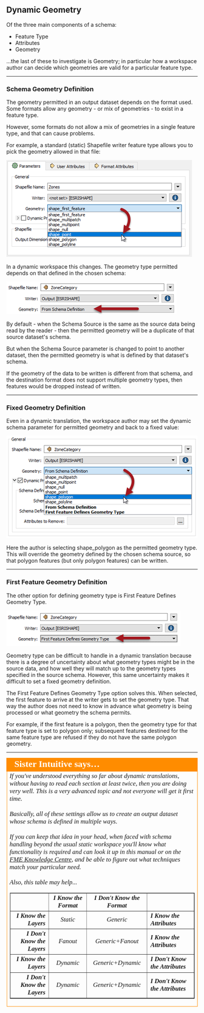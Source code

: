 ## Dynamic Geometry ##

Of the three main components of a schema:

- Feature Type
- Attributes
- Geometry

...the last of these to investigate is Geometry; in particular how a workspace author can decide which geometries are valid for a particular feature type.

---

### Schema Geometry Definition ###

The geometry permitted in an output dataset depends on the format used. Some formats allow any geometry - or mix of geometries - to exist in a feature type.

However, some formats do not allow a mix of geometries in a single feature type, and that can cause problems.

For example, a standard (static) Shapefile writer feature type allows you to pick the geometry allowed in that file:

![](./Images/4.054.NonDynamicGeometrySetting.png)

In a dynamic workspace this changes. The geometry type permitted depends on that defined in the chosen schema:

![](./Images/4.055.DynamicGeometrySetting.png)

By default - when the Schema Source is the same as the source data being read by the reader - then the permitted geometry will be a duplicate of that source dataset's schema.

But when the Schema Source parameter is changed to point to another dataset, then the permitted geometry is what is defined by that dataset's schema. 

If the geometry of the data to be written is different from that schema, and the destination format does not support multiple geometry types, then features would be dropped instead of written.

---

### Fixed Geometry Definition ###

Even in a dynamic translation, the workspace author may set the dynamic schema parameter for permitted geometry and back to a fixed value:

![](./Images/4.056.DynamicGeometrySettings.png) 

Here the author is selecting shape_polygon as the permitted geometry type. This will override the geometry defined by the chosen schema source, so that polygon features (but only polygon features) can be written.

---

### First Feature Geometry Definition ###

The other option for defining geometry type is First Feature Defines Geometry Type.

![](./Images/4.057.FirstFeatureGeometrySetting.png)

Geometry type can be difficult to handle in a dynamic translation because there is a degree of uncertainty about what geometry types might be in the source data, and how well they will match up to the geometry types specified in the source schema. However, this same uncertainty makes it difficult to set a fixed geometry definition.

The First Feature Defines Geometry Type option solves this. When selected, the first feature to arrive at the writer gets to set the geometry type. That way the author does not need to know in advance what geometry is being processed or what geometry the schema permits.

For example, if the first feature is a polygon, then the geometry type for that feature type is set to polygon only; subsequent features destined for the same feature type are refused if they do not have the same polygon geometry.

---

<table style="border-spacing: 0px">
<tr>
<td style="vertical-align:middle;background-color:darkorange;border: 2px solid darkorange">
<i class="fa fa-quote-left fa-lg fa-pull-left fa-fw" style="color:white;padding-right: 12px;vertical-align:text-top"></i>
<span style="color:white;font-size:x-large;font-weight: bold;font-family:serif">Sister Intuitive says…</span>
</td>
</tr>

<tr>
<td style="border: 1px solid darkorange">
<span style="font-family:serif; font-style:italic; font-size:larger">
If you've understood everything so far about dynamic translations, without having to read each section at least twice, then you are doing very well. This is a very advanced topic and not everyone will get it first time.
<br><br>Basically, all of these settings allow us to create an output dataset whose schema is defined in multiple ways. 
<br><br>If you can keep that idea in your head, when faced with schema handling beyond the usual static workspace you'll know what functionality is required and can look it up in this manual or on the <a href="https://knowledge.safe.com/index.html">FME Knowledge Centre</a>, and be able to figure out what techniques match your particular need.
<br><br>Also, this table may help...
<br><table border=1 cellspacing=0 cellpadding=0>
<tr>
<td></td>
<td style="font-weight:bold;text-align:center">I Know the Format</td>
<td style="font-weight:bold;text-align:center">I Don't Know the Format</td>
<td></td>
</tr>
<tr>
<td style="font-weight:bold;text-align:right">I Know the Layers</td>
<td style="text-align:center;">Static</td>
<td style="text-align:center;">Generic</td>
<td style="font-weight:bold;text-align:left">I Know the Attributes</td>
</tr>
<tr>
<td style="font-weight:bold;text-align:right">I Don't Know the Layers</td>
<td style="text-align:center;">Fanout</td>
<td style="text-align:center;">Generic+Fanout</td>
<td style="font-weight:bold;text-align:left">I Know the Attributes</td>
</tr>
<tr>
<td style="font-weight:bold;text-align:right">I Know the Layers</td>
<td style="text-align:center;">Dynamic</td>
<td style="text-align:center;">Generic+Dynamic</td>
<td style="font-weight:bold;text-align:left">I Don't Know the Attributes</td>
</tr>
<tr>
<td style="font-weight:bold;text-align:right">I Don't Know the Layers</td>
<td style="text-align:center;">Dynamic</td>
<td style="text-align:center;">Generic+Dynamic</td>
<td style="font-weight:bold;text-align:left">I Don't Know the Attributes</td>
</tr>
</table>
</span>
</td>
</tr>
</table>
